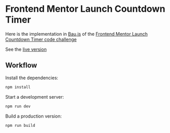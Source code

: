 # Frontend Mentor Launch Countdown Timer

Here is the implementation in [Bau.js](https://github.com/grucloud/bau) of the [Frontend Mentor Launch Countdown Timer code challenge](https://www.frontendmentor.io/challenges/launch-countdown-timer-N0XkGfyz-)

See the [live version](https://grucloud.github.io/bau/frontendmentor/launch-countdown-timer/)

## Workflow

Install the dependencies:

```sh
npm install
```

Start a development server:

```sh
npm run dev
```

Build a production version:

```sh
npm run build
```
